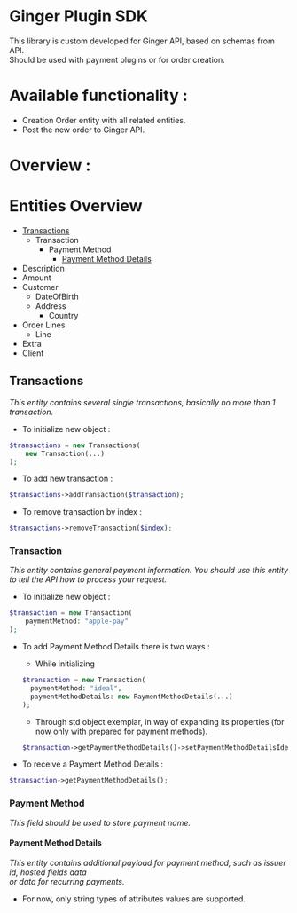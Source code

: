 # Ginger Plugin SDK

This library is custom developed for Ginger API, based on schemas from API. <br>
Should be used with payment plugins or for order creation. <br>

# Available functionality :

- Creation Order entity with all related entities.
- Post the new order to Ginger API.

# Overview :

# Entities Overview

- [Transactions](#transactions)
    - Transaction
        - Payment Method
            - [Payment Method Details](#payment-method-details)
- Description
- Amount
- Customer
    - DateOfBirth
    - Address
        - Country
- Order Lines
    - Line
- Extra
- Client

## Transactions

<i>This entity contains several single transactions, basically no more than 1 transaction.</i>

- To initialize new object :

```php
$transactions = new Transactions(
    new Transaction(...)
);
```

- To add new transaction :

```php
$transactions->addTransaction($transaction);
```

- To remove transaction by index :

```php
$transactions->removeTransaction($index);
```

### Transaction

<i>This entity contains general payment information. You should use this entity to tell the API how to process your
request.</i>

- To initialize new object :

```php
$transaction = new Transaction(
    paymentMethod: "apple-pay"
);
```

- To add Payment Method Details there is two ways :
    - While initializing
  ```php
  $transaction = new Transaction(
    paymentMethod: "ideal",
    paymentMethodDetails: new PaymentMethodDetails(...)
  );  
    ```
    - Through std object exemplar, in way of expanding its properties (for now only with prepared for payment methods).
  ```php
  $transaction->getPaymentMethodDetails()->setPaymentMethodDetailsIdeal();
  ```

- To receive a Payment Method Details :

```php
$transaction->getPaymentMethodDetails();
```

### Payment Method

<i>This field should be used to store payment name.</i>

#### Payment Method Details

<i>This entity contains additional payload for payment method, such as issuer id, hosted fields data <br>
or data for recurring payments.</i>

- For now, only string types of attributes values are supported.